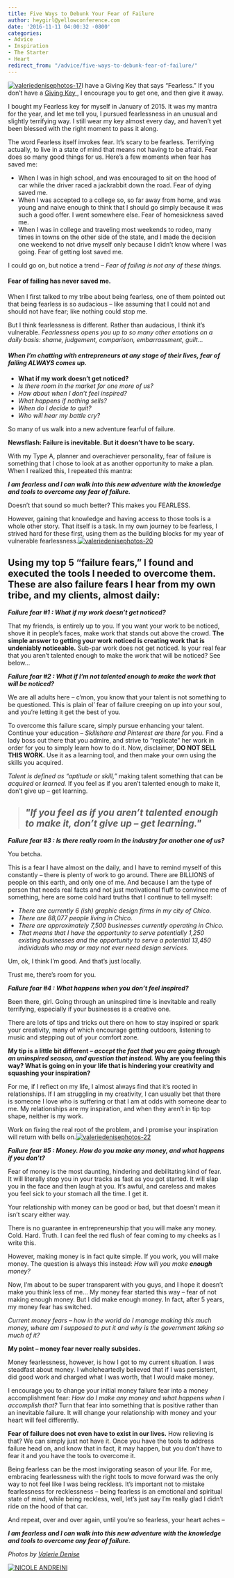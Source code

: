 ```yaml
---
title: Five Ways to Debunk Your Fear of Failure
author: heygirl@yellowconference.com
date: '2016-11-11 04:00:32 -0800'
categories:
- Advice
- Inspiration
- The Starter
- Heart
redirect_from: "/advice/five-ways-to-debunk-fear-of-failure/"
---
```


[![valeriedenisephotos-17](https://yellow-blog-images.imgix.net/2016/11/ValerieDenisePhotos-17.jpg)](https://yellow-blog-images.imgix.net/2016/11/ValerieDenisePhotos-17.jpg)I have a Giving Key that says “Fearless.” If you don’t have a [ Giving Key ](https://www.thegivingkeys.com/) , I encourage you to get one, and then give it away.

I bought my Fearless key for myself in January of 2015\. It was my mantra for the year, and let me tell you, I pursued fearlessness in an unusual and slightly terrifying way. I still wear my key almost every day, and haven’t yet been blessed with the right moment to pass it along.

The word Fearless itself invokes fear. It’s scary to be fearless. Terrifying actually, to live in a state of mind that means not having to be afraid. Fear does so many good things for us. Here’s a few moments when fear has saved me:

*   When I was in high school, and was encouraged to sit on the hood of car while the driver raced a jackrabbit down the road. Fear of dying saved me.
*   When I was accepted to a college so, so far away from home, and was young and naive enough to think that I should go simply because it was such a good offer. I went somewhere else. Fear of homesickness saved me.
*   When I was in college and traveling most weekends to rodeo, many times in towns on the other side of the state, and I made the decision one weekend to not drive myself only because I didn’t know where I was going. Fear of getting lost saved me.

I could go on, but notice a trend – _Fear of failing is not any of these things._

#### **Fear of failing has never saved me.**

When I first talked to my tribe about being fearless, one of them pointed out that being fearless is so audacious – like assuming that I could not and should not have fear; like nothing could stop me.

But I think fearlessness is different. Rather than audacious, I think it’s vulnerable. _Fearlessness opens you up to so many other emotions on a daily basis: shame, judgement, comparison, embarrassment, guilt…_

#### _**When I’m chatting with entrepreneurs at any stage of their lives, fear of failing ALWAYS comes up.**_

*   __What if my work doesn’t get noticed?__
*   _Is there room in the market for one more of us?_
*   _How about when I don’t feel inspired?_
*   _What happens if nothing sells?_
*   _When do I decide to quit?_
*   _Who will hear my battle cry?_

So many of us walk into a new adventure fearful of failure.

**Newsflash: Failure is inevitable. But it doesn’t have to be scary.**

With my Type A, planner and overachiever personality, fear of failure is something that I chose to look at as another opportunity to make a plan. When I realized this, I repeated this mantra:

**_I am fearless and I can walk into this new adventure with the knowledge and tools to overcome any fear of failure._**

Doesn’t that sound so much better? This makes you FEARLESS.

However, gaining that knowledge and having access to those tools is a whole other story. That itself is a task. In my own journey to be fearless, I strived hard for these first, using them as the building blocks for my year of vulnerable fearlessness.[![valeriedenisephotos-20](https://yellow-blog-images.imgix.net/2016/11/ValerieDenisePhotos-20.jpg)](https://yellow-blog-images.imgix.net/2016/11/ValerieDenisePhotos-20.jpg)

## **Using my top 5 “failure fears,” I found and executed the tools I needed to overcome them. These are also failure fears I hear from my own tribe, and my clients, almost daily:**

_**Failure fear #1 : What if my work doesn’t get noticed?**_

That my friends, is entirely up to you. If you want your work to be noticed, shove it in people’s faces, make work that stands out above the crowd. **The simple answer to getting your work noticed is creating work that is undeniably noticeable.** Sub-par work does not get noticed. Is your real fear that you aren’t talented enough to make the work that will be noticed? See below…

_**Failure fear #2 : What if I’m not talented enough to make the work that will be noticed?**_

We are all adults here – c’mon, you know that your talent is not something to be questioned. This is plain ol’ fear of failure creeping on up into your soul, and you’re letting it get the best of you.

To overcome this failure scare, simply pursue enhancing your talent. Continue your education – _Skillshare and Pinterest are there for you._ Find a lady boss out there that you admire, and strive to “replicate” her work in order for you to simply learn how to do it. Now, disclaimer, **DO NOT SELL THIS WORK.** Use it as a learning tool, and then make your own using the skills you acquired.

_Talent is defined as “aptitude or skill,”_ making talent something that can be _acquired_ or _learned._ If you feel as if you aren’t talented enough to make it, don’t give up – get learning.

> ## _"If you feel as if you aren’t talented enough to make it, don’t give up – get learning."_

_**Failure fear #3 : Is there really room in the industry for another one of us?**_

You betcha.

This is a fear I have almost on the daily, and I have to remind myself of this constantly – there is plenty of work to go around. There are BILLIONS of people on this earth, and only one of me. And because I am the type of person that needs real facts and not just motivational fluff to convince me of something, here are some cold hard truths that I continue to tell myself:

*   _There are currently 6 (ish) graphic design firms in my city of Chico._
*   _There are 88,077 people living in Chico._
*   _There are approximately 7,500 businesses currently operating in Chico._
*   _That means that I have the opportunity to serve potentially 1,250 existing businesses and the opportunity to serve a potential 13,450 individuals who may or may not ever need design services._

Um, ok, I think I’m good. And that’s just locally.

Trust me, there’s room for you.

_**Failure fear #4 : What happens when you don’t feel inspired?**_

Been there, girl. Going through an uninspired time is inevitable and really terrifying, especially if your businesses is a creative one.

There are lots of tips and tricks out there on how to stay inspired or spark your creativity, many of which encourage getting outdoors, listening to music and stepping out of your comfort zone.

**My tip is a little bit different – _accept the fact that you are going through an uninspired season, and question that instead._ Why are you feeling this way? What is going on in your life that is hindering your creativity and squashing your inspiration?**

For me, if I reflect on my life, I almost always find that it’s rooted in relationships. If I am struggling in my creativity, I can usually bet that there is someone I love who is suffering or that I am at odds with someone dear to me. My relationships are my inspiration, and when they aren’t in tip top shape, neither is my work.

Work on fixing the real root of the problem, and I promise your inspiration will return with bells on.[![valeriedenisephotos-22](https://yellow-blog-images.imgix.net/2016/11/ValerieDenisePhotos-22.jpg)](https://yellow-blog-images.imgix.net/2016/11/ValerieDenisePhotos-22.jpg)

_**Failure fear #5 : Money. How do you make any money, and what happens if you don’t?**_

Fear of money is the most daunting, hindering and debilitating kind of fear. It will literally stop you in your tracks as fast as you got started. It will slap you in the face and then laugh at you. It’s awful, and careless and makes you feel sick to your stomach all the time. I get it.

Your relationship with money can be good or bad, but that doesn’t mean it isn’t scary either way.

There is no guarantee in entrepreneurship that you will make any money. Cold. Hard. Truth. I can feel the red flush of fear coming to my cheeks as I write this.

However, making money is in fact quite simple. If you work, you will make money. The question is always this instead: _How will you make **enough** money?_

Now, I’m about to be super transparent with you guys, and I hope it doesn’t make you think less of me... My money fear started this way – fear of not making enough money. But I did make enough money. In fact, after 5 years, my money fear has switched.

_Current money fears – how in the world do I manage making this much money, where am I supposed to put it and why is the government taking so much of it?_

**My point – money fear never really subsides.**

Money fearlessness, however, is how I got to my current situation. I was steadfast about money. I wholeheartedly believed that if I was persistent, did good work and charged what I was worth, that I would make money.

I encourage you to change your initial money failure fear into a money accomplishment fear: _How do I make any money and what happens when I accomplish that?_ Turn that fear into something that is positive rather than an inevitable failure. It will change your relationship with money and your heart will feel differently.

**Fear of failure does not even have to exist in our lives.** How relieving is that? We can simply just not have it. Once you have the tools to address failure head on, and know that in fact, it may happen, but you don’t have to fear it and you have the tools to overcome it.

Being fearless can be the most invigorating season of your life. For me, embracing fearlessness with the right tools to move forward was the only way to not feel like I was being reckless. It’s important not to mistake fearlessness for recklessness – being fearless is an emotional and spiritual state of mind, while being reckless, well, let’s just say I’m really glad I didn’t ride on the hood of that car.

And repeat, over and over again, until you’re so fearless, your heart aches –

_**I am fearless and I can walk into this new adventure with the knowledge and tools to overcome any fear of failure.**_

_Photos by [Valerie Denise](http://www.valeriedenisephotos.com/)_

[![NICOLE ANDREINI](https://yellow-blog-images.imgix.net/2016/05/NCIOLEANDREINI.jpg)](http://www.studiotwenty-two.com/)
